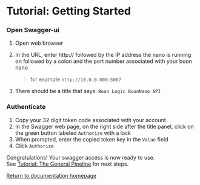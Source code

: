# Tutorial: Getting Started

### Open Swagger-ui
1. Open web browser
2. In the URL, enter http:// followed by the IP address the nano is running on followed by a colon and the port number associated with your boon nano
      >for example    ```http://10.0.0.000:5007```

3. There should be a title that says: `Boon Logic BoonNano API`

### Authenticate
1. Copy your 32 digit token code associated with your account
2. In the Swagger web page, on the right side after the title panel, click on the green button labeled `Authorize` with a lock
3. When prompted, enter the copied token key in the `Value` field
4. Click `Authorize`

Congratulations! Your swagger access is now ready to use.  
See [Tutorial: The General Pipeline](../Tutorials/Tutorial_The_General_Pipeline.md) for next steps.
<br/>

[Return to documentation homepage](../Swagger_Landing_Page.md)
